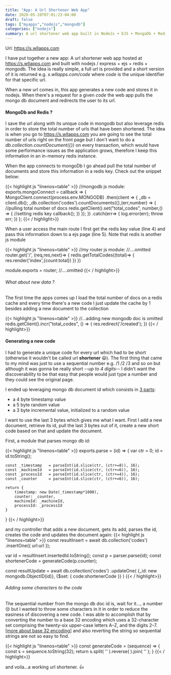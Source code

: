 ```yaml
---
title: "App: A Url Shortener Web App"
date: 2020-05-28T07:01:23-04:00
draft: false
tags: ["myapps","nodejs","mongodb"]
categories: ["nodejs"]
summary: A url shortener web app built in NodeJs + EJS + MongoDb + Redis
---
```


Url: https://s.wllapps.com

I have put together a new app: A url shortener web app hosted at https://s.wllapps.com and built with nodejs / express + ejs + redis + mongodb. The idea is really simple, a full url is provided and a short version of it is returned e.g. _s.wllapps.com/code_ where _code_ is the unique identifier for that specific url.

When a new url comes in, this app generates a new code and stores it in nodejs. When there's a request for a given _code_ the web app pulls the mongo db document and redirects the user to its url.

#### MongoDb and Redis ?
I save the url along with its unique code in mongodb but also leverage redis in order to store the total number of urls that have been shortened. The idea is when you go to https://s.wllapps.com you are going to see the total number of urls right on the front page but I don't want to do a _db.collection.countDocument({})_ on every transaction, which would have some performance issues as the application grows, therefore I keep this information in an in-memory redis instance.

When the app connects to mongoDb I go ahead pull the total number of documents and store this information in a redis key. Check out the snippet below:

{{< highlight js "linenos=table" >}}
//mongodb js module:
exports.mongoConnect = callback => {
    MongoClient.connect(process.env.MONGODB)
    .then(client => {
        _db = client.db();
        _db.collection('codes').countDocuments({},(err,number) => { //pulling total number of docs
            redis.getClient().set("total_codes", number,() => { //setting redis key
                callback();
            })
        });
    })
    .catch(err=> {
        log.error(err);
        throw err;
    })
};
{{< / highlight>}}

When a user access the main route I first get the redis key value (line 4) and pass this information down to a ejs page (line 5). Note that _redis_ is another js module

{{< highlight js "linenos=table" >}}
//my router js module:
//....omitted
router.get('/', (req,res,next)=> {
    redis.getTotalCodes((total)=> {
        res.render('index',{count:total})
    })
})

module.exports = router;
//....omitted
{{< / highlight>}}

###### What about new data ?
The first time the apps comes up I load the total number of docs on a redis cache and every time there's a new code I just update the cache by 1 besides adding a new document to the collection

{{< highlight js "linenos=table" >}}
//...adding new mongodb doc is omitted
redis.getClient().incr("total_codes", () => {
    res.redirect('/created');
}) 
{{< / highlight>}}

#### Generating a new code
I had to generate a unique code for every url which had to be short (otherwise it wouldn't be called url **shortener** :smiley:). The first thing that came to my mind was just to use a sequential number e.g. /1 /2 /3 and so on but although it was gonna be really short _--up to 4 digits--_ I didn't want the discoverability to be that easy that people would just type a number and they could see the original page.

I ended up leveraging mongo db document id which consists in [3 parts](https://docs.mongodb.com/manual/reference/method/ObjectId/):

- a 4 byte timestamp value
- a 5 byte random value
- a 3 byte incremental value, initialized to a random value

I want to use the last 3 bytes which gives me what I want. First I add a new document, retrieve its id, pull the last 3 bytes out of it, create a new short code based on that and update the document.

First, a module that parses mongo db id:

{{< highlight js "linenos=table" >}}
exports.parse = (id) => {
    var ctr = 0;
    id = id.toString();

    const _timestamp   = parseInt(id.slice(ctr, (ctr+=8)), 16);
    const _machineId   = parseInt(id.slice(ctr, (ctr+=6)), 16);
    const _processId   = parseInt(id.slice(ctr, (ctr+=4)), 16);
    const _counter     = parseInt(id.slice(ctr, (ctr+=6)), 16);

    return {
        timestamp: new Date(_timestamp*1000),
        counter: _counter,
        machineId: _machineId,
        processId: _processId
    }
}
{{< / highlight>}}

and my controller that adds a new document, gets its add, parses the id, creates the code and updates the document again: 
{{< highlight js "linenos=table" >}}
const resultInsert = await db.collection('codes')
        .insertOne({
            url:url
        });

var id = resultInsert.insertedId.toString();
const p = parser.parse(id);
const shortenerCode = generateCode(p.counter);

 const resultUpdate = await db.collection('codes')
        .updateOne(
            {_id: new mongodb.ObjectID(id)},
            {$set: {
                code:shortenerCode
            }} 
        )
{{< / highlight>}}

###### Adding some characters to the code
The sequential number from the mongo db doc id is, wait for it..., a number :unamused: but I wanted to throw some characters in it in order to reduce the easiness of discovering a new code. I was able to accomplish that by converting the number to a base 32 encoding which uses a 32-character set comprising the twenty-six upper-case letters A–Z, and the digits 2–7. [[more about base 32 encoding]](https://en.wikipedia.org/wiki/Base32) and also reverting the string so sequential strings are not so easy to find.

{{< highlight js "linenos=table" >}}
const generateCode = (sequence) => {
    const s = sequence.toString(32);
    return s.split( '' ).reverse( ).join( '' );
}
{{< / highlight>}}

and voila...a working url shortener. :+1:
